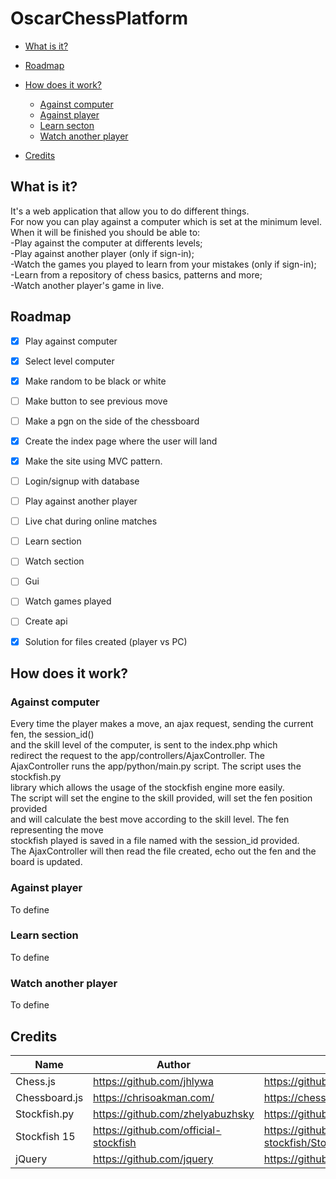 # OscarChessPlatform
- [What is it?](#what-is-it)
- [Roadmap](#roadmap)
- [How does it work?](#how-does-it-work)
  * [Against computer](#against-computer)
  * [Against player](#against-player)
  * [Learn secton](#laern-section)
  * [Watch another player](#watch-another-player)
  
- [Credits](#credits)



## What is it?
It's a web application that allow you to do different things.\
For now you can play against a computer which is set at the minimum level.\
When it will be finished you should be able to:\
-Play against the computer at differents levels;\
-Play against another player (only if sign-in);\
-Watch the games you played to learn from your mistakes (only if sign-in);\
-Learn from a repository of chess basics, patterns and more;\
-Watch another player's game in live. 


## Roadmap
- [x] Play against computer
- [x] Select level computer
- [x] Make random to be black or white
- [ ] Make button to see previous move
- [ ] Make a pgn on the side of the chessboard
- [x] Create the index page where the user will land
- [x] Make the site using MVC pattern.
- [ ] Login/signup with database 
- [ ] Play against another player
- [ ] Live chat during online matches
- [ ] Learn section
- [ ] Watch section
- [ ] Gui
- [ ] Watch games played
- [ ] Create api 
- [x] Solution for files created (player vs PC)


## How does it work?

### Against computer

  Every time the player makes a move, an ajax request, sending the current fen, the session_id()\
  and the skill level of the computer, is sent to the index.php which \
  redirect the request to the app/controllers/AjaxController. The AjaxController runs the app/python/main.py script. The script uses the stockfish.py\
  library which allows the usage of the stockfish engine more easily.\
  The script will set the engine to the skill provided, will set the fen position provided\
  and will calculate the best move according to the skill level. The fen representing the move\
  stockfish played is saved in a file named with the session_id provided.\
  The AjaxController will then read the file created, echo out the fen and the board is updated. 

### Against player

  To define

### Learn section

  To define

### Watch another player

  To define

  
## Credits

| Name              | Author                |Link                                                                  |
| ---------------   | --------------------- | ---------------------------- |
| Chess.js| https://github.com/jhlywa|https://github.com/jhlywa/chess.js |
| Chessboard.js | https://chrisoakman.com/ | https://chessboardjs.com/ |
| Stockfish.py | https://github.com/zhelyabuzhsky | https://github.com/zhelyabuzhsky/stockfish |
| Stockfish 15 | https://github.com/official-stockfish | https://github.com/official-stockfish/Stockfish |
| jQuery | https://github.com/jquery | https://github.com/jquery/jquery |
